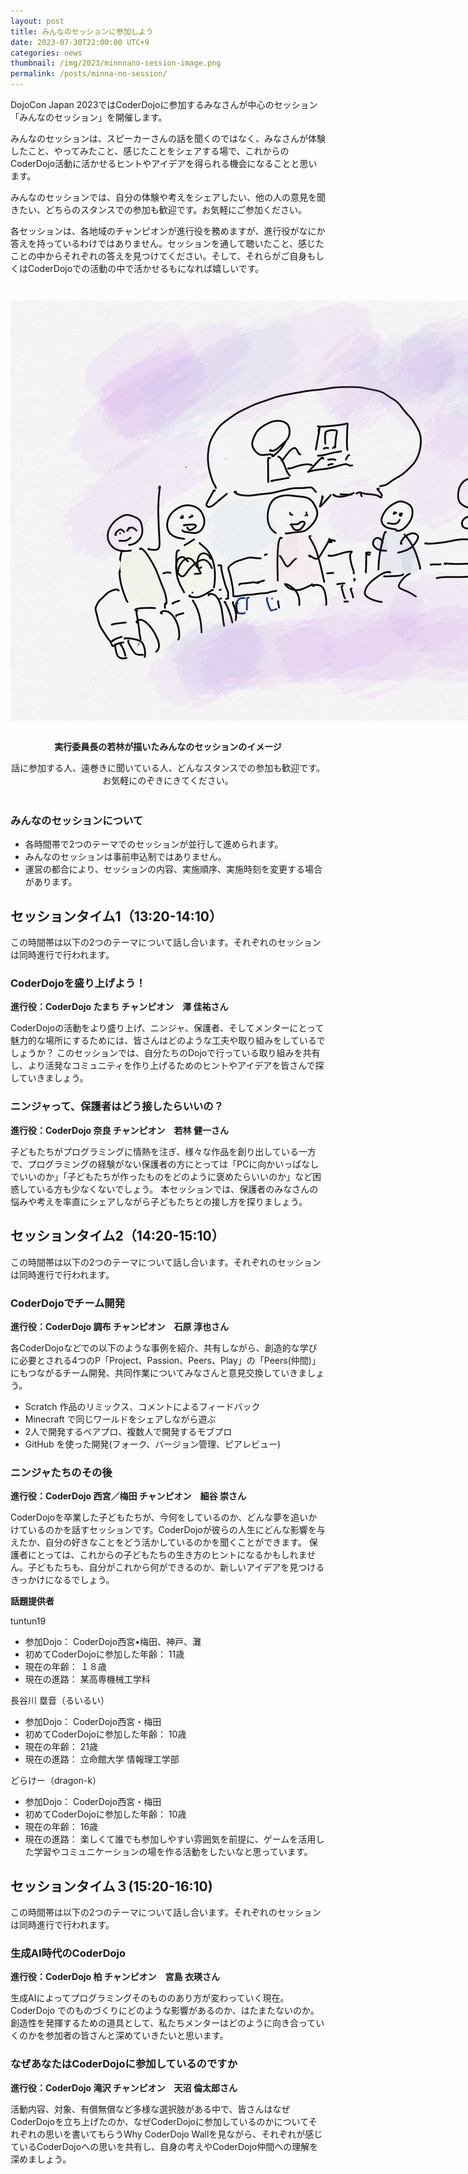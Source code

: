 ```yaml
---
layout: post
title: みんなのセッションに参加しよう
date: 2023-07-30T22:00:00 UTC+9
categories: news
thumbnail: /img/2023/minnnano-session-image.png
permalink: /posts/minna-no-session/
---
```

DojoCon Japan 2023ではCoderDojoに参加するみなさんが中心のセッション「みんなのセッション」を開催します。

みんなのセッションは、スピーカーさんの話を聞くのではなく、みなさんが体験したこと、やってみたこと、感じたことをシェアする場で、これからのCoderDojo活動に活かせるヒントやアイデアを得られる機会になることと思います。

みんなのセッションでは、自分の体験や考えをシェアしたい、他の人の意見を聞きたい、どちらのスタンスでの参加も歓迎です。お気軽にご参加ください。

各セッションは、各地域のチャンピオンが進行役を務めますが、進行役がなにか答えを持っているわけではありません。セッションを通して聴いたこと、感じたことの中からそれぞれの答えを見つけてください。そして、それらがご自身もしくはCoderDojoでの活動の中で活かせるもになれば嬉しいです。

<div style="margin: 3em auto;">
    <img src="/img/2023/session/minnnano-session-image.png" alt="みんなのセッションのイメージ" style="margin-bottom: 1em; max-width:none;">
    <p style=' text-align:center; font-weight:bold'>実行委員長の若林が描いたみんなのセッションのイメージ</p>
    <p style=' text-align:center;'>話に参加する人、遠巻きに聞いている人、どんなスタンスでの参加も歓迎です。<br>お気軽にのぞきにきてください。
    </p>
</div>

### **みんなのセッションについて**
- 各時間帯で2つのテーマでのセッションが並行して進められます。
- みんなのセッションは事前申込制ではありません。
- 運営の都合により、セッションの内容、実施順序、実施時刻を変更する場合があります。

## セッションタイム1（13:20-14:10）
この時間帯は以下の2つのテーマについて話し合います。それぞれのセッションは同時進行で行われます。

### **CoderDojoを盛り上げよう！**
**進行役：CoderDojo たまち チャンピオン　澤 佳祐さん**

CoderDojoの活動をより盛り上げ、ニンジャ、保護者、そしてメンターにとって魅力的な場所にするためには、皆さんはどのような工夫や取り組みをしているでしょうか？
このセッションでは、自分たちのDojoで行っている取り組みを共有し、より活発なコミュニティを作り上げるためのヒントやアイデアを皆さんで探していきましょう。

### **ニンジャって、保護者はどう接したらいいの？**
**進行役：CoderDojo 奈良 チャンピオン　若林 健一さん**

子どもたちがプログラミングに情熱を注ぎ、様々な作品を創り出している一方で、プログラミングの経験がない保護者の方にとっては「PCに向かいっぱなしでいいのか」「子どもたちが作ったものをどのように褒めたらいいのか」など困惑している方も少なくないでしょう。
本セッションでは、保護者のみなさんの悩みや考えを率直にシェアしながら子どもたちとの接し方を探りましょう。

## セッションタイム2（14:20-15:10）
この時間帯は以下の2つのテーマについて話し合います。それぞれのセッションは同時進行で行われます。

### **CoderDojoでチーム開発**
**進行役：CoderDojo 調布 チャンピオン　石原 淳也さん**

各CoderDojoなどでの以下のような事例を紹介、共有しながら、創造的な学びに必要とされる4つのP「Project、Passion、Peers、Play」の「Peers(仲間)」にもつながるチーム開発、共同作業についてみなさんと意見交換していきましょう。

- Scratch 作品のリミックス、コメントによるフィードバック
- Minecraft で同じワールドをシェアしながら遊ぶ
- 2人で開発するペアプロ、複数人で開発するモブプロ
- GitHub を使った開発(フォーク、バージョン管理、ピアレビュー)

### **ニンジャたちのその後**
**進行役：CoderDojo 西宮／梅田 チャンピオン　細谷 崇さん**

CoderDojoを卒業した子どもたちが、今何をしているのか、どんな夢を追いかけているのかを話すセッションです。CoderDojoが彼らの人生にどんな影響を与えたか、自分の好きなことをどう活かしているのかを聞くことができます。
保護者にとっては、これからの子どもたちの生き方のヒントになるかもしれません。子どもたちも、自分がこれから何ができるのか、新しいアイデアを見つけるきっかけになるでしょう。

**話題提供者**

tuntun19
- 参加Dojo： CoderDojo西宮•梅田、神戸、灘
- 初めてCoderDojoに参加した年齢： 11歳
- 現在の年齢： １８歳
- 現在の進路： 某高専機械工学科

長谷川 塁音（るいるい）
- 参加Dojo： CoderDojo西宮・梅田
- 初めてCoderDojoに参加した年齢： 10歳
- 現在の年齢： 21歳
- 現在の進路： 立命館大学 情報理工学部

どらけー（dragon-k）
- 参加Dojo： CoderDojo西宮・梅田
- 初めてCoderDojoに参加した年齢： 10歳
- 現在の年齢： 16歳
- 現在の進路： 楽しくて誰でも参加しやすい雰囲気を前提に、ゲームを活用した学習やコミュニケーションの場を作る活動をしたいなと思っています。


## セッションタイム３(15:20-16:10)
この時間帯は以下の2つのテーマについて話し合います。それぞれのセッションは同時進行で行われます。

### **生成AI時代のCoderDojo**
**進行役：CoderDojo 柏 チャンピオン　宮島 衣瑛さん**

生成AIによってプログラミングそのもののあり方が変わっていく現在。CoderDojo でのものづくりにどのような影響があるのか、はたまたないのか。創造性を発揮するための道具として、私たちメンターはどのように向き合っていくのかを参加者の皆さんと深めていきたいと思います。

### **なぜあなたはCoderDojoに参加しているのですか**
**進行役：CoderDojo 滝沢 チャンピオン　天沼 倫太郎さん**

活動内容、対象、有償無償など多様な選択肢がある中で、皆さんはなぜCoderDojoを立ち上げたのか、なぜCoderDojoに参加しているのかについてそれぞれの思いを書いてもらうWhy CoderDojo Wallを見ながら、それぞれが感じているCoderDojoへの思いを共有し、自身の考えやCoderDojo仲間への理解を深めましょう。
